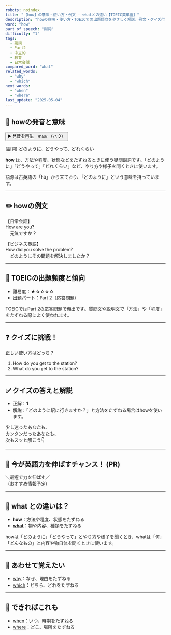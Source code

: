 ```yaml
---
robots: noindex
title: "【how】の意味・使い方・例文 ― whatとの違い【TOEIC英単語】"
description: "howの意味・使い方・TOEICでの出題傾向をやさしく解説。例文・クイズ付きでwhatとの違いもわかりやすく学べます。"
word: "how"
part_of_speech: "副詞"
difficulty: "1"
tags:
  - 副詞
  - Part2
  - 中立的
  - 教育
  - 日常会話
compared_word: "what"
related_words:
  - "why"
  - "which"
next_words:
  - "when"
  - "where"
last_update: "2025-05-04"
---
```


## 🔰 howの発音と意味

<button class="play-audio" onclick="playTTS('how')">
  <span class="play-audio-main">
    ▶️ 発音を再生　/haʊ/
  </span>
  <span class="play-audio-sub">
    （ハウ）
  </span>
</button>

[副詞] どのように、どうやって、どれくらい

**how** は、方法や程度、状態などをたずねるときに使う疑問副詞です。「どのように」「どうやって」「どれくらい」など、やり方や様子を聞くときに使います。

語源は古英語の「hū」から来ており、「どのように」という意味を持っています。

---

## ✏️ howの例文

【日常会話】  
How are you?  
　元気ですか？

【ビジネス英語】  
How did you solve the problem?  
　どのようにその問題を解決しましたか？

---

## 🎯 TOEICの出題頻度と傾向

- 難易度：★☆☆☆☆
- 出題パート：Part 2（応答問題）

TOEICではPart 2の応答問題で頻出です。質問文や説明文で「方法」や「程度」をたずねる際によく使われます。

---

## ❓ クイズに挑戦！

正しい使い方はどっち？

1. How do you get to the station?  
2. What do you get to the station?

---

## ✅ クイズの答えと解説

- 正解：**1**
- 解説：「どのように駅に行きますか？」と方法をたずねる場合はhowを使います。

少し迷ったあなたも、  
カンタンだったあなたも、  
次もスッと解こう👇️

---

## 🚀 今が英語力を伸ばすチャンス！ (PR)

<div class="info-center">
＼最短で力を伸ばす／<br>  
（おすすめ情報予定）
</div>

---

## 🤔  what との違いは？

- **how**：方法や程度、状態をたずねる
- **[what](/word/what)**：物や内容、種類をたずねる

howは「どのように」「どうやって」とやり方や様子を聞くとき、whatは「何」「どんなもの」と内容や物自体を聞くときに使います。

---

## 🧩 あわせて覚えたい

- [why](/word/why)：なぜ、理由をたずねる
- [which](/word/which)：どちら、どれをたずねる

---

## 📖 できればこれも

- [when](/word/when)：いつ、時期をたずねる
- [where](/word/where)：どこ、場所をたずねる

<!-- cvid: aid27_bid01 -->

